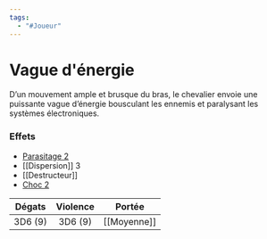 ```yaml
---
tags:
  - "#Joueur"
---
```

# Vague d'énergie

D’un mouvement ample et brusque du bras, le chevalier envoie une puissante vague d’énergie bousculant les ennemis et paralysant les systèmes électroniques.

### Effets

- [Parasitage 2](Parasitage)
- [[Dispersion]] 3
- [[Destructeur]]
- [Choc 2](Choc)

| Dégats  | Violence |   Portée    |
| :-----: | :------: | :---------: |
| 3D6 (9) | 3D6 (9)  | [[Moyenne]] |
